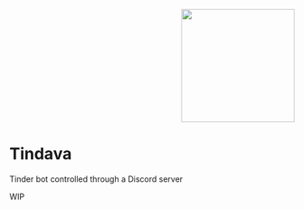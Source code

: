 <p align="right">
  <img src="http://i.imgur.com/e2BWJKr.png" height="200"/>
</p>

# Tindava
Tinder bot controlled through a Discord server

WIP
